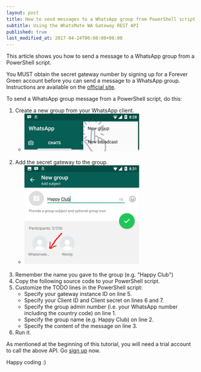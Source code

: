 ```yaml
---
layout: post
title: How to send messages to a WhatsApp group from PowerShell script
subtitle: Using the WhatsMate WA Gateway REST API
published: true
last_modified_at: 2017-04-24T00:00:00+08:00
---
```


This article shows you how to send a message to a WhatsApp group from a PowerShell script.

You MUST obtain the secret gateway number by signing up for a Forever Green account before you can send a message to a WhatsApp group. Instructions are available on the [official site](https://www.whatsmate.net/whatsapp-group-message-api.html). 


To send a WhatsApp group message from a PowerShell script, do this:

1. Create a new group from your WhatsApp client.
   * <img src="/img/newgroup.png" alt="Create a new WhatsApp group"> <br><br>
2. Add the secret gateway to the group.
   * <img src="/img/add-gateway-to-group.png" alt="Name the WhatsApp group"> <br><br>
3. Remember the name you gave to the group (e.g. "Happy Club")
4. Copy the following source code to your PowerShell script. <script src="https://gist.github.com/whatsmate/09a72c834309494c891a0084cf81abe6.js"></script>
5. Customize the TODO lines in the PowerShell script:
   * Specify your gateway instance ID on line 5.
   * Specify your Client ID and Client secret on lines 6 and 7.
   * Specify the group admin number (i.e. your WhatsApp number including the country code) on line 1.
   * Specify the group name (e.g. Happy Club) on line 2.
   * Specify the content of the message on line 3.
6. Run it.


As mentioned at the beginning of this tutorial, you will need a trial account to call the above API. Go [sign up](https://www.whatsmate.net/whatsapp-group-message-api.html) now.


Happy coding :) 


<br>
<script async src="//pagead2.googlesyndication.com/pagead/js/adsbygoogle.js"></script>
<ins class="adsbygoogle"
     style="display:inline-block;width:728px;height:90px"
     data-ad-client="ca-pub-7383487179928477"
     data-ad-slot="6959057004"></ins>
<script>
(adsbygoogle = window.adsbygoogle || []).push({});
</script>
<br>

